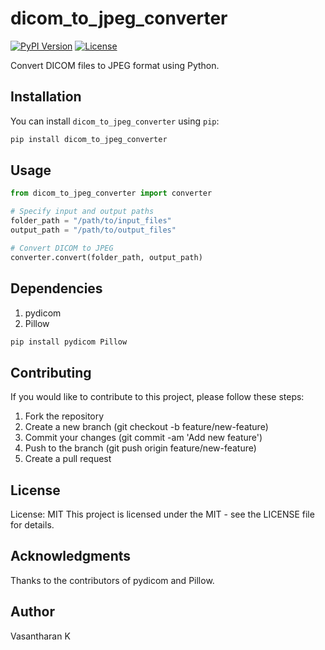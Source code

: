 # dicom_to_jpeg_converter
[![PyPI Version](https://img.shields.io/pypi/v/dicom_to_jpeg_converter.svg)](https://pypi.org/project/dicom_to_jpeg_converter/)
[![License](https://img.shields.io/github/license/KUMARANVASANTH/dicom_to_jpeg_converter.svg)](https://opensource.org/licenses/MIT)

Convert DICOM files to JPEG format using Python.

## Installation

You can install `dicom_to_jpeg_converter` using `pip`:

```bash
pip install dicom_to_jpeg_converter
```

## Usage
```python
from dicom_to_jpeg_converter import converter

# Specify input and output paths
folder_path = "/path/to/input_files"
output_path = "/path/to/output_files"

# Convert DICOM to JPEG
converter.convert(folder_path, output_path)
```
## Dependencies
1. pydicom
2. Pillow
```bash
pip install pydicom Pillow
```

## Contributing
If you would like to contribute to this project, please follow these steps:

1. Fork the repository
2. Create a new branch (git checkout -b feature/new-feature)
3. Commit your changes (git commit -am 'Add new feature')
4. Push to the branch (git push origin feature/new-feature)
5. Create a pull request


## License
License: MIT
This project is licensed under the MIT - see the LICENSE file for details.

## Acknowledgments
Thanks to the contributors of pydicom and Pillow.

## Author
Vasantharan K
